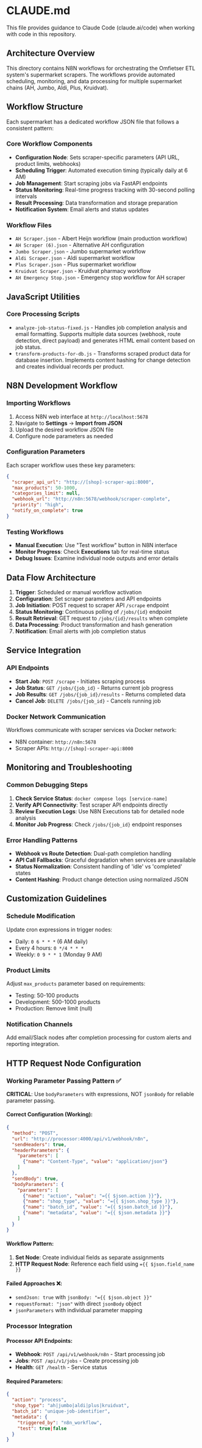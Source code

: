 # CLAUDE.md

This file provides guidance to Claude Code (claude.ai/code) when working with code in this repository.

## Architecture Overview

This directory contains N8N workflows for orchestrating the Omfietser ETL system's supermarket scrapers. The workflows provide automated scheduling, monitoring, and data processing for multiple supermarket chains (AH, Jumbo, Aldi, Plus, Kruidvat).

## Workflow Structure

Each supermarket has a dedicated workflow JSON file that follows a consistent pattern:

### Core Workflow Components
- **Configuration Node**: Sets scraper-specific parameters (API URL, product limits, webhooks)
- **Scheduling Trigger**: Automated execution timing (typically daily at 6 AM)
- **Job Management**: Start scraping jobs via FastAPI endpoints
- **Status Monitoring**: Real-time progress tracking with 30-second polling intervals
- **Result Processing**: Data transformation and storage preparation
- **Notification System**: Email alerts and status updates

### Workflow Files
- `AH Scraper.json` - Albert Heijn workflow (main production workflow)
- `AH Scraper (6).json` - Alternative AH configuration
- `Jumbo Scraper.json` - Jumbo supermarket workflow
- `Aldi Scraper.json` - Aldi supermarket workflow  
- `Plus Scraper.json` - Plus supermarket workflow
- `Kruidvat Scraper.json` - Kruidvat pharmacy workflow
- `AH Emergency Stop.json` - Emergency stop workflow for AH scraper

## JavaScript Utilities

### Core Processing Scripts
- `analyze-job-status-fixed.js` - Handles job completion analysis and email formatting. Supports multiple data sources (webhook, route detection, direct payload) and generates HTML email content based on job status.
- `transform-products-for-db.js` - Transforms scraped product data for database insertion. Implements content hashing for change detection and creates individual records per product.

## N8N Development Workflow

### Importing Workflows
1. Access N8N web interface at `http://localhost:5678`
2. Navigate to **Settings** → **Import from JSON**
3. Upload the desired workflow JSON file
4. Configure node parameters as needed

### Configuration Parameters
Each scraper workflow uses these key parameters:
```json
{
  "scraper_api_url": "http://[shop]-scraper-api:8000",
  "max_products": 50-1000,
  "categories_limit": null,
  "webhook_url": "http://n8n:5678/webhook/scraper-complete",
  "priority": "high",
  "notify_on_complete": true
}
```

### Testing Workflows
- **Manual Execution**: Use "Test workflow" button in N8N interface
- **Monitor Progress**: Check **Executions** tab for real-time status
- **Debug Issues**: Examine individual node outputs and error details

## Data Flow Architecture

1. **Trigger**: Scheduled or manual workflow activation
2. **Configuration**: Set scraper parameters and API endpoints
3. **Job Initiation**: POST request to scraper API `/scrape` endpoint
4. **Status Monitoring**: Continuous polling of `/jobs/{id}` endpoint
5. **Result Retrieval**: GET request to `/jobs/{id}/results` when complete
6. **Data Processing**: Product transformation and hash generation
7. **Notification**: Email alerts with job completion status

## Service Integration

### API Endpoints
- **Start Job**: `POST /scrape` - Initiates scraping process
- **Job Status**: `GET /jobs/{job_id}` - Returns current job progress
- **Job Results**: `GET /jobs/{job_id}/results` - Returns completed data
- **Cancel Job**: `DELETE /jobs/{job_id}` - Cancels running job

### Docker Network Communication
Workflows communicate with scraper services via Docker network:
- N8N container: `http://n8n:5678`
- Scraper APIs: `http://[shop]-scraper-api:8000`

## Monitoring and Troubleshooting

### Common Debugging Steps
1. **Check Service Status**: `docker compose logs [service-name]`
2. **Verify API Connectivity**: Test scraper API endpoints directly
3. **Review Execution Logs**: Use N8N Executions tab for detailed node analysis
4. **Monitor Job Progress**: Check `/jobs/{job_id}` endpoint responses

### Error Handling Patterns
- **Webhook vs Route Detection**: Dual-path completion handling
- **API Call Fallbacks**: Graceful degradation when services are unavailable  
- **Status Normalization**: Consistent handling of 'idle' vs 'completed' states
- **Content Hashing**: Product change detection using normalized JSON

## Customization Guidelines

### Schedule Modification
Update cron expressions in trigger nodes:
- Daily: `0 6 * * *` (6 AM daily)
- Every 4 hours: `0 */4 * * *`
- Weekly: `0 9 * * 1` (Monday 9 AM)

### Product Limits
Adjust `max_products` parameter based on requirements:
- Testing: 50-100 products
- Development: 500-1000 products
- Production: Remove limit (null)

### Notification Channels
Add email/Slack nodes after completion processing for custom alerts and reporting integration.

## HTTP Request Node Configuration

### Working Parameter Passing Pattern ✅

**CRITICAL**: Use `bodyParameters` with expressions, NOT `jsonBody` for reliable parameter passing.

#### Correct Configuration (Working):
```json
{
  "method": "POST",
  "url": "http://processor:4000/api/v1/webhook/n8n",
  "sendHeaders": true,
  "headerParameters": {
    "parameters": [
      {"name": "Content-Type", "value": "application/json"}
    ]
  },
  "sendBody": true,
  "bodyParameters": {
    "parameters": [
      {"name": "action", "value": "={{ $json.action }}"},
      {"name": "shop_type", "value": "={{ $json.shop_type }}"},
      {"name": "batch_id", "value": "={{ $json.batch_id }}"},
      {"name": "metadata", "value": "={{ $json.metadata }}"}
    ]
  }
}
```

#### Workflow Pattern:
1. **Set Node**: Create individual fields as separate assignments
2. **HTTP Request Node**: Reference each field using `={{ $json.field_name }}`

#### Failed Approaches ❌:
- `sendJson: true` with `jsonBody: "={{ $json.object }}"`
- `requestFormat: "json"` with direct `jsonBody` object
- `jsonParameters` with individual parameter mapping

### Processor Integration

#### Processor API Endpoints:
- **Webhook**: `POST /api/v1/webhook/n8n` - Start processing job
- **Jobs**: `POST /api/v1/jobs` - Create processing job
- **Health**: `GET /health` - Service status

#### Required Parameters:
```json
{
  "action": "process",
  "shop_type": "ah|jumbo|aldi|plus|kruidvat", 
  "batch_id": "unique-job-identifier",
  "metadata": {
    "triggered_by": "n8n_workflow",
    "test": true|false
  }
}
```